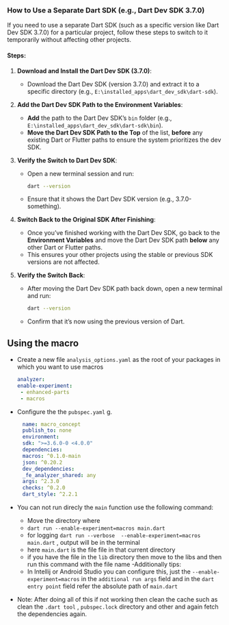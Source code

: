 ### How to Use a Separate Dart SDK (e.g., Dart Dev SDK 3.7.0)

If you need to use a separate Dart SDK (such as a specific version like Dart Dev SDK 3.7.0) for a particular project, follow these steps to switch to it temporarily without affecting other projects.

#### Steps:

1. **Download and Install the Dart Dev SDK (3.7.0)**:
   - Download the Dart Dev SDK (version 3.7.0) and extract it to a specific directory (e.g., `E:\installed_apps\dart_dev_sdk\dart-sdk`).

2. **Add the Dart Dev SDK Path to the Environment Variables**:
   - **Add** the path to the Dart Dev SDK’s `bin` folder (e.g., `E:\installed_apps\dart_dev_sdk\dart-sdk\bin`).
   - **Move the Dart Dev SDK Path to the Top** of the list, **before** any existing Dart or Flutter paths to ensure the system prioritizes the dev SDK.

3. **Verify the Switch to Dart Dev SDK**:
   - Open a new terminal session and run:
     ```bash
     dart --version
     ```
   - Ensure that it shows the Dart Dev SDK version (e.g., 3.7.0-something).

4. **Switch Back to the Original SDK After Finishing**:
   - Once you’ve finished working with the Dart Dev SDK, go back to the **Environment Variables** and move the Dart Dev SDK path **below** any other Dart or Flutter paths.
   - This ensures your other projects using the stable or previous SDK versions are not affected.

5. **Verify the Switch Back**:
   - After moving the Dart Dev SDK path back down, open a new terminal and run:
     ```bash
     dart --version
     ```
   - Confirm that it’s now using the previous version of Dart.


## Using the macro
- Create a new file `analysis_options.yaml` as the root of your packages in which you want to use macros
   ```yaml
   analyzer:
  enable-experiment:
    - enhanced-parts
    - macros
   ```
- Configure the the `pubspec.yaml` g.
 ```yaml
      name: macro_concept
      publish_to: none
      environment:
      sdk: ">=3.6.0-0 <4.0.0"
      dependencies:
      macros: ^0.1.0-main
      json: ^0.20.2 
      dev_dependencies:
      _fe_analyzer_shared: any
      args: ^2.3.0
      checks: ^0.2.0
      dart_style: ^2.2.1
   ```

 - You can not run direcly the `main` function  use the  following command:
   - Move the directory where 
   - `dart run --enable-experiment=macros main.dart`
   - for logging `dart run --verbose  --enable-experiment=macros main.dart` , output will be in the terminal
   - here `main.dart` is the file file in that current directory
   - if you have the file in the `lib` directory then move to the libs and then run this command with the file name
-Additionally tips:
   - In Intellij or Android Studio you can configure
   this, just the `--enable-experiment=macros` in the `additional run args` field and in the `dart entry point` field refer the absolute path of `main.dart`

- Note: After doing all of this if not working then 
clean the cache such as clean the `.dart tool` , `pubspec.lock` directory and other and again fetch the dependencies again.